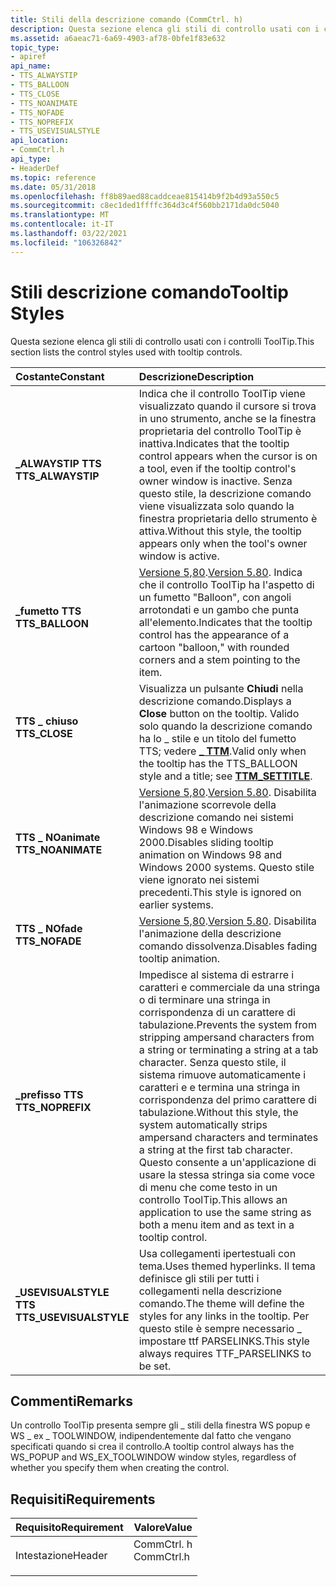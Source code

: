 ```yaml
---
title: Stili della descrizione comando (CommCtrl. h)
description: Questa sezione elenca gli stili di controllo usati con i controlli ToolTip.
ms.assetid: a6aeac71-6a69-4903-af78-0bfe1f83e632
topic_type:
- apiref
api_name:
- TTS_ALWAYSTIP
- TTS_BALLOON
- TTS_CLOSE
- TTS_NOANIMATE
- TTS_NOFADE
- TTS_NOPREFIX
- TTS_USEVISUALSTYLE
api_location:
- CommCtrl.h
api_type:
- HeaderDef
ms.topic: reference
ms.date: 05/31/2018
ms.openlocfilehash: ff8b89aed88caddceae815414b9f2b4d93a550c5
ms.sourcegitcommit: c8ec1ded1ffffc364d3c4f560bb2171da0dc5040
ms.translationtype: MT
ms.contentlocale: it-IT
ms.lasthandoff: 03/22/2021
ms.locfileid: "106326842"
---
```

# <a name="tooltip-styles"></a><span data-ttu-id="a406f-103">Stili descrizione comando</span><span class="sxs-lookup"><span data-stu-id="a406f-103">Tooltip Styles</span></span>

<span data-ttu-id="a406f-104">Questa sezione elenca gli stili di controllo usati con i controlli ToolTip.</span><span class="sxs-lookup"><span data-stu-id="a406f-104">This section lists the control styles used with tooltip controls.</span></span>



| <span data-ttu-id="a406f-105">Costante</span><span class="sxs-lookup"><span data-stu-id="a406f-105">Constant</span></span>                                                                                                                                                                     | <span data-ttu-id="a406f-106">Descrizione</span><span class="sxs-lookup"><span data-stu-id="a406f-106">Description</span></span>                                                                                                                                                                                                                                                                                                                                                       |
|:-----------------------------------------------------------------------------------------------------------------------------------------------------------------------------|:------------------------------------------------------------------------------------------------------------------------------------------------------------------------------------------------------------------------------------------------------------------------------------------------------------------------------------------------------------------|
| <span id="TTS_ALWAYSTIP"></span><span id="tts_alwaystip"></span><dl> <span data-ttu-id="a406f-107"><dt>**\_ALWAYSTIP TTS**</dt></span><span class="sxs-lookup"><span data-stu-id="a406f-107"><dt>**TTS\_ALWAYSTIP**</dt></span></span> </dl>                | <span data-ttu-id="a406f-108">Indica che il controllo ToolTip viene visualizzato quando il cursore si trova in uno strumento, anche se la finestra proprietaria del controllo ToolTip è inattiva.</span><span class="sxs-lookup"><span data-stu-id="a406f-108">Indicates that the tooltip control appears when the cursor is on a tool, even if the tooltip control's owner window is inactive.</span></span> <span data-ttu-id="a406f-109">Senza questo stile, la descrizione comando viene visualizzata solo quando la finestra proprietaria dello strumento è attiva.</span><span class="sxs-lookup"><span data-stu-id="a406f-109">Without this style, the tooltip appears only when the tool's owner window is active.</span></span><br/>                                                                                                                                  |
| <span id="TTS_BALLOON"></span><span id="tts_balloon"></span><dl> <span data-ttu-id="a406f-110"><dt>**\_fumetto TTS**</dt></span><span class="sxs-lookup"><span data-stu-id="a406f-110"><dt>**TTS\_BALLOON**</dt></span></span> </dl>                      | <span data-ttu-id="a406f-111">[Versione 5,80](common-control-versions.md).</span><span class="sxs-lookup"><span data-stu-id="a406f-111">[Version 5.80](common-control-versions.md).</span></span> <span data-ttu-id="a406f-112">Indica che il controllo ToolTip ha l'aspetto di un fumetto "Balloon", con angoli arrotondati e un gambo che punta all'elemento.</span><span class="sxs-lookup"><span data-stu-id="a406f-112">Indicates that the tooltip control has the appearance of a cartoon "balloon," with rounded corners and a stem pointing to the item.</span></span> <br/>                                                                                                                                                                      |
| <span id="TTS_CLOSE"></span><span id="tts_close"></span><dl> <span data-ttu-id="a406f-113"><dt>**TTS \_ chiuso**</dt></span><span class="sxs-lookup"><span data-stu-id="a406f-113"><dt>**TTS\_CLOSE**</dt></span></span> </dl>                            | <span data-ttu-id="a406f-114">Visualizza un pulsante **Chiudi** nella descrizione comando.</span><span class="sxs-lookup"><span data-stu-id="a406f-114">Displays a **Close** button on the tooltip.</span></span> <span data-ttu-id="a406f-115">Valido solo quando la descrizione comando ha lo \_ stile e un titolo del fumetto TTS; vedere [**\_ TTM**](ttm-settitle.md).</span><span class="sxs-lookup"><span data-stu-id="a406f-115">Valid only when the tooltip has the TTS\_BALLOON style and a title; see [**TTM\_SETTITLE**](ttm-settitle.md).</span></span><br/>                                                                                                                                                                                             |
| <span id="TTS_NOANIMATE"></span><span id="tts_noanimate"></span><dl> <span data-ttu-id="a406f-116"><dt>**TTS \_ NOanimate**</dt></span><span class="sxs-lookup"><span data-stu-id="a406f-116"><dt>**TTS\_NOANIMATE**</dt></span></span> </dl>                | <span data-ttu-id="a406f-117">[Versione 5,80](common-control-versions.md).</span><span class="sxs-lookup"><span data-stu-id="a406f-117">[Version 5.80](common-control-versions.md).</span></span> <span data-ttu-id="a406f-118">Disabilita l'animazione scorrevole della descrizione comando nei sistemi Windows 98 e Windows 2000.</span><span class="sxs-lookup"><span data-stu-id="a406f-118">Disables sliding tooltip animation on Windows 98 and Windows 2000 systems.</span></span> <span data-ttu-id="a406f-119">Questo stile viene ignorato nei sistemi precedenti.</span><span class="sxs-lookup"><span data-stu-id="a406f-119">This style is ignored on earlier systems.</span></span><br/>                                                                                                                                                                                      |
| <span id="TTS_NOFADE"></span><span id="tts_nofade"></span><dl> <span data-ttu-id="a406f-120"><dt>**TTS \_ NOfade**</dt></span><span class="sxs-lookup"><span data-stu-id="a406f-120"><dt>**TTS\_NOFADE**</dt></span></span> </dl>                         | <span data-ttu-id="a406f-121">[Versione 5,80](common-control-versions.md).</span><span class="sxs-lookup"><span data-stu-id="a406f-121">[Version 5.80](common-control-versions.md).</span></span> <span data-ttu-id="a406f-122">Disabilita l'animazione della descrizione comando dissolvenza.</span><span class="sxs-lookup"><span data-stu-id="a406f-122">Disables fading tooltip animation.</span></span> <br/>                                                                                                                                                                                                                                                                       |
| <span id="TTS_NOPREFIX"></span><span id="tts_noprefix"></span><dl> <span data-ttu-id="a406f-123"><dt>**\_prefisso TTS**</dt></span><span class="sxs-lookup"><span data-stu-id="a406f-123"><dt>**TTS\_NOPREFIX**</dt></span></span> </dl>                   | <span data-ttu-id="a406f-124">Impedisce al sistema di estrarre i caratteri e commerciale da una stringa o di terminare una stringa in corrispondenza di un carattere di tabulazione.</span><span class="sxs-lookup"><span data-stu-id="a406f-124">Prevents the system from stripping ampersand characters from a string or terminating a string at a tab character.</span></span> <span data-ttu-id="a406f-125">Senza questo stile, il sistema rimuove automaticamente i caratteri e e termina una stringa in corrispondenza del primo carattere di tabulazione.</span><span class="sxs-lookup"><span data-stu-id="a406f-125">Without this style, the system automatically strips ampersand characters and terminates a string at the first tab character.</span></span> <span data-ttu-id="a406f-126">Questo consente a un'applicazione di usare la stessa stringa sia come voce di menu che come testo in un controllo ToolTip.</span><span class="sxs-lookup"><span data-stu-id="a406f-126">This allows an application to use the same string as both a menu item and as text in a tooltip control.</span></span><br/> |
| <span id="TTS_USEVISUALSTYLE"></span><span id="tts_usevisualstyle"></span><dl> <span data-ttu-id="a406f-127"><dt>**\_USEVISUALSTYLE TTS**</dt></span><span class="sxs-lookup"><span data-stu-id="a406f-127"><dt>**TTS\_USEVISUALSTYLE**</dt></span></span> </dl> | <span data-ttu-id="a406f-128">Usa collegamenti ipertestuali con tema.</span><span class="sxs-lookup"><span data-stu-id="a406f-128">Uses themed hyperlinks.</span></span> <span data-ttu-id="a406f-129">Il tema definisce gli stili per tutti i collegamenti nella descrizione comando.</span><span class="sxs-lookup"><span data-stu-id="a406f-129">The theme will define the styles for any links in the tooltip.</span></span> <span data-ttu-id="a406f-130">Per questo stile è sempre necessario \_ impostare ttf PARSELINKS.</span><span class="sxs-lookup"><span data-stu-id="a406f-130">This style always requires TTF\_PARSELINKS to be set.</span></span> <br/>                                                                                                                                                                                                          |



## <a name="remarks"></a><span data-ttu-id="a406f-131">Commenti</span><span class="sxs-lookup"><span data-stu-id="a406f-131">Remarks</span></span>

<span data-ttu-id="a406f-132">Un controllo ToolTip presenta sempre gli \_ stili della finestra WS popup e WS \_ ex \_ TOOLWINDOW, indipendentemente dal fatto che vengano specificati quando si crea il controllo.</span><span class="sxs-lookup"><span data-stu-id="a406f-132">A tooltip control always has the WS\_POPUP and WS\_EX\_TOOLWINDOW window styles, regardless of whether you specify them when creating the control.</span></span>

## <a name="requirements"></a><span data-ttu-id="a406f-133">Requisiti</span><span class="sxs-lookup"><span data-stu-id="a406f-133">Requirements</span></span>



| <span data-ttu-id="a406f-134">Requisito</span><span class="sxs-lookup"><span data-stu-id="a406f-134">Requirement</span></span> | <span data-ttu-id="a406f-135">Valore</span><span class="sxs-lookup"><span data-stu-id="a406f-135">Value</span></span> |
|-------------------|---------------------------------------------------------------------------------------|
| <span data-ttu-id="a406f-136">Intestazione</span><span class="sxs-lookup"><span data-stu-id="a406f-136">Header</span></span><br/> | <dl> <span data-ttu-id="a406f-137"><dt>CommCtrl. h</dt></span><span class="sxs-lookup"><span data-stu-id="a406f-137"><dt>CommCtrl.h</dt></span></span> </dl> |



 

 





